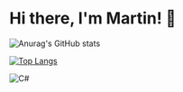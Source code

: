 # Hi there, I'm Martin! 👋

![Anurag's GitHub stats](https://github-readme-stats.vercel.app/api?username=Marti2509&show_icons=true&theme=tokyonight)

[![Top Langs](https://github-readme-stats.vercel.app/api/top-langs/?username=Marti2509&layout=compact)](https://github.com/anuraghazra/github-readme-stats)

![C#](https://img.shields.io/badge/c%23-%23239120.svg?style=for-the-badge&logo=c-sharp&logoColor=white)
